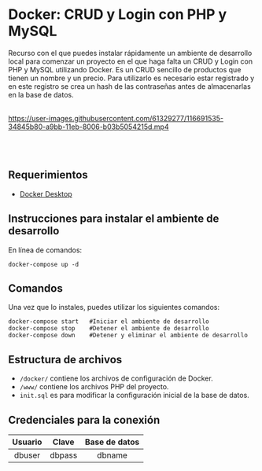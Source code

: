 # Docker: CRUD y Login con PHP y MySQL 
Recurso con el que puedes instalar rápidamente un ambiente de desarrollo local para comenzar un proyecto en el que haga falta un CRUD y Login con PHP y MySQL utilizando Docker. 
Es un CRUD sencillo de productos que tienen un nombre y un precio. Para utilizarlo es necesario estar registrado y en este registro se crea un hash de las contraseñas antes de almacenarlas en la base de datos.
<br /><br />


https://user-images.githubusercontent.com/61329277/116691535-34845b80-a9bb-11eb-8006-b03b5054215d.mp4


<br /><br />
## Requerimientos
- [Docker Desktop](https://www.docker.com/products/docker-desktop)

## Instrucciones para instalar el ambiente de desarrollo
En línea de comandos:
```
docker-compose up -d
```

## Comandos
Una vez que lo instales, puedes utilizar los siguientes comandos:
```
docker-compose start   #Iniciar el ambiente de desarrollo
docker-compose stop    #Detener el ambiente de desarrollo
docker-compose down    #Detener y eliminar el ambiente de desarrollo
```
## Estructura de archivos
* ```/docker/``` contiene los archivos de configuración de Docker.
* ```/www/``` contiene los archivos PHP del proyecto.
* ```init.sql``` es para modificar la configuración inicial de la base de datos.

## Credenciales para la conexión
| Usuario | Clave | Base de datos |
| :-------------: | :-------------: | :-------------: |
| dbuser  | dbpass  | dbname  |
